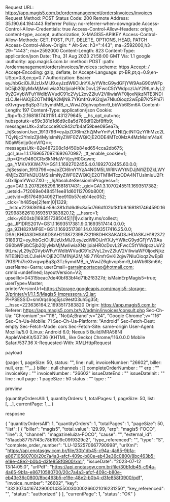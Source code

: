 Request URL:
https://app.magis5.com.br/ordermanagement/ordersInvoices/invoices
Request Method:
POST
Status Code:
200
Remote Address:
35.190.64.194:443
Referrer Policy:
no-referrer-when-downgrade
Access-Control-Allow-Credentials:
true
Access-Control-Allow-Headers:
origin, content-type, accept, authorization, X-MAGIS5-APIKEY
Access-Control-Allow-Methods:
GET, POST, PUT, DELETE, OPTIONS, HEAD, PATCH
Access-Control-Allow-Origin:
*
Alt-Svc:
h3=":443"; ma=2592000,h3-29=":443"; ma=2592000
Content-Length:
823
Content-Type:
application/json
Date:
Thu, 31 Aug 2023 21:58:00 GMT
Via:
1.1 google
:authority:
app.magis5.com.br
:method:
POST
:path:
/ordermanagement/ordersInvoices/invoices
:scheme:
https
Accept:
*/*
Accept-Encoding:
gzip, deflate, br
Accept-Language:
pt-BR,pt;q=0.9,en-US;q=0.8,en;q=0.7
Authorization:
Bearer eyJhbGciOiJIUzUxMiJ9.eyJzdWIiOiJnYXJyYWltcG9ydGFjYW9AaG90bWFpbC5jb20jIyMxMjMwIiwiaXNzIjoiaHR0cDovL2FwcC5tYWdpczUuY29tLmJyL29yZGVybWFuYWdlbWVudC91c2VyL2xvZ2luV2ViIiwiaWF0IjoxNjkzNTE3NDIzLCJleHAiOjE2OTM1NjA2MjN9.7YKmfrGvKi2qjw7NluOioqz2wEpB7KfSPhi7ieXtvrgwpBqSp3Tz5ymdMB_n_WwJZ6ghvop5mr9_bbWb6lSm6A
Content-Length:
197
Content-Type:
application/json
Cookie:
_fbp=fb.2.1681817431151.431279645; __hs_opt_out=no; hubspotutk=e59c381d1d6d9c8a5d766df02bf8ffb9; messagesUtk=2afcccce90c942cfb4af59bee095ea7a; _hjSessionUser_1913796=eyJpZCI6ImZhZjMwYmYyLTNlZjctNTQzYi1hMzc2LTQyNjc2YmIzZjI4MyIsImNyZWF0ZWQiOjE2ODE4MTc0MzA4MzMsImV4aXN0aW5nIjp0cnVlfQ==; messagesUtk=82e487208c1d450b84ed654cca2db675; _gcl_au=1.1.1769657097.1692670987; _tt_enable_cookie=1; _ttp=QHx946OCRx6kNHaW-VjcyH0Gqwm; _ga_YMKVXKW47N=GS1.1.1692702455.4.0.1692702455.60.0.0; _hjSession_1913796=eyJpZCI6ImY1YzA4NGM5LWRlNWYtNDJjNi1iZDZkLWY4MjExZDFkN2U3MSIsImNyZWF0ZWQiOjE2OTM1MTczODA4NTUsImluU2FtcGxlIjpmYWxzZX0=; _hjAbsoluteSessionInProgress=1; _ga=GA1.3.2078265296.1681817431; _gid=GA1.3.1070245511.1693517382; _uetsid=7f2069e0484511ee81d60112709b800f; _uetvid=d5176490409211ee910b57ceb14ec052; _clck=1h485qe|2|fem|0|1329; __hstc=223636164.e59c381d1d6d9c8a5d766df02bf8ffb9.1681817464590.1692998362610.1693517383820.12; __hssrc=1; _clsk=y800sb|1693517385045|1|1|v.clarity.ms/collect; _ga_JP1DRS201V=GS1.1.1693517381.9.0.1693517414.0.0.0; _ga_9ZH82XMF6E=GS1.1.1693517381.14.0.1693517416.25.0.0; DSALKHDASDHSAKDSAH213872398732198DHKSAKADSJHDASKJH1823723189312=eyJhbGciOiJIUzUxMiJ9.eyJzdWIiOiJnYXJyYWltcG9ydGFjYW9AaG90bWFpbC5jb20jIyMxMjMwIiwiaXNzIjoiaHR0cDovL2FwcC5tYWdpczUuY29tLmJyL29yZGVybWFuYWdlbWVudC91c2VyL2xvZ2luV2ViIiwiaWF0IjoxNjkzNTE3NDIzLCJleHAiOjE2OTM1NjA2MjN9.7YKmfrGvKi2qjw7NluOioqz2wEpB7KfSPhi7ieXtvrgwpBqSp3Tz5ymdMB_n_WwJZ6ghvop5mr9_bbWb6lSm6A; userName=Garra; userEmail=garraimportacao@hotmail.com; crmId=undefined; layoutVersion=V2; upsellId=04315beac7de40bf83bf4d71b2f8327d; isMainErpMagis5=true; userType=Master; printerVersionUrl=https://storage.googleapis.com/magis5-storage-3/printer/v1/1.1.5/Magis5-Impressora_v2.jar; PHPSESSID=sm0rqs6og5jsc9est03uh5g35t; __hssc=223636164.2.1693517383820
Origin:
https://app.magis5.com.br
Referer:
https://app.magis5.com.br/v2/admin/invoices/consult.php
Sec-Ch-Ua:
"Chromium";v="116", "Not)A;Brand";v="24", "Google Chrome";v="116"
Sec-Ch-Ua-Mobile:
?1
Sec-Ch-Ua-Platform:
"Android"
Sec-Fetch-Dest:
empty
Sec-Fetch-Mode:
cors
Sec-Fetch-Site:
same-origin
User-Agent:
Mozilla/5.0 (Linux; Android 6.0; Nexus 5 Build/MRA58N) AppleWebKit/537.36 (KHTML, like Gecko) Chrome/116.0.0.0 Mobile Safari/537.36
X-Requested-With:
XMLHttpRequest




payload

{page: 1, pageSize: 50, status: "", line: null, invoiceNumber: "26602", biller: null, erp: "",…}
biller
: 
null
channels
: 
[]
completeOrderNumber
: 
""
erp
: 
""
invoiceKey
: 
""
invoiceNumber
: 
"26602"
issueDateEnd
: 
""
issueDateInit
: 
""
line
: 
null
page
: 
1
pageSize
: 
50
status
: 
""
type
: 
""


preview

{quantityOrdersAll: 1, quantityOrders: 1, totalPages: 1, pageSize: 50, list: [,…], currentPage: 1,…}


resposne 

{
    "quantityOrdersAll": 1,
    "quantityOrders": 1,
    "totalPages": 1,
    "pageSize": 50,
    "list": [
        {
            "biller": "magis5",
            "total_value": 129.99,
            "erp": "magis5-FOCO",
            "line": 3,
            "channel": "magazineluiza-FOCO",
            "cause": "",
            "external_id": "51aacb87757f43c78b1909c09f9329c2",
            "type_referenced": "",
            "type": "S",
            "complete_order_number": "LU-1252570667790998",
            "urlXml": "https://api.enotasgw.com.br/file/30b1db45-c94a-4a65-9b1a-e86710580700/20c7a4a3-afcf-409c-b80e-eb43e36c0800/8bc463b5-e19e-48e2-b0b4-d3fe858f0900/xml",
            "issueDate": "2023-07-12 13:14:05.0",
            "urlPdf": "https://api.enotasgw.com.br/file/30b1db45-c94a-4a65-9b1a-e86710580700/20c7a4a3-afcf-409c-b80e-eb43e36c0800/8bc463b5-e19e-48e2-b0b4-d3fe858f0900/pdf",
            "invoice_number": "26602",
            "key": "33230744167429000143550030000266021016231250",
            "key_referenced": "",
            "status": "authorized"
        }
    ],
    "currentPage": 1,
    "status": "OK"
}